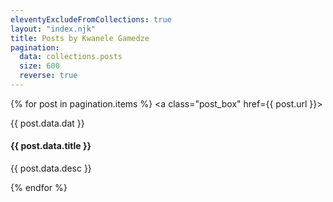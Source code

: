 ```yaml
---
eleventyExcludeFromCollections: true
layout: "index.njk"
title: Posts by Kwanele Gamedze
pagination:
  data: collections.posts
  size: 600
  reverse: true
---
```


{% for post in pagination.items %}
  <a class="post_box" href={{ post.url }}>
    <p>{{ post.data.dat }} </p>
    <h4>{{ post.data.title }} </h4>
    <p>{{ post.data.desc }} </p>
  </a>
{% endfor %}
